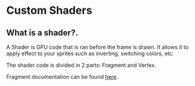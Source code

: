# Custom Shaders
## __What is a shader?.__

A Shader is GPU code that is ran before the frame is drawn. It allows it to apply effect to your sprites such as inverting, switching colors, etc.

The shader code is divided in 2 parts: Fragment and Vertex.

Fragment documentation can be found [here](../assets/shaders/shader.frag.md).